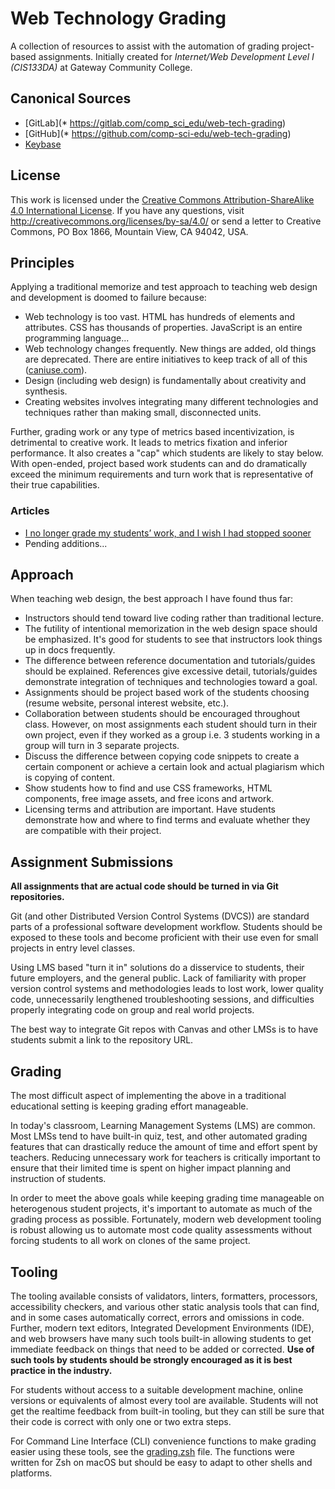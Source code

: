 # Web Technology Grading

A collection of resources to assist with the automation of grading project-based assignments. Initially created for _Internet/Web Development Level I (CIS133DA)_ at Gateway Community College.

## Canonical Sources

* [GitLab](* https://gitlab.com/comp_sci_edu/web-tech-grading)
* [GitHub](* https://github.com/comp-sci-edu/web-tech-grading)
* [Keybase](keybase://team/comp_sci_edu/web-tech-grading)

## License

This work is licensed under the [Creative Commons Attribution-ShareAlike 4.0 International License](LICENSE). If you have any questions, visit http://creativecommons.org/licenses/by-sa/4.0/ or send a letter to Creative Commons, PO Box 1866, Mountain View, CA 94042, USA.

## Principles

Applying a traditional memorize and test approach to teaching web design and development is doomed to failure because:

* Web technology is too vast. HTML has hundreds of elements and attributes. CSS has thousands of properties. JavaScript is an entire programming language...
* Web technology changes frequently. New things are added, old things are deprecated. There are entire initiatives to keep track of all of this ([caniuse.com](https://caniuse.com/)).
* Design (including web design) is fundamentally about creativity and synthesis.
* Creating websites involves integrating many different technologies and techniques rather than making small, disconnected units.

Further, grading work or any type of metrics based incentivization, is detrimental to creative work. It leads to metrics fixation and inferior performance. It also creates a "cap" which students are likely to stay below. With open-ended, project based work students can and do dramatically exceed the minimum requirements and turn work that is representative of their true capabilities.

### Articles

* [I no longer grade my students’ work, and I wish I had stopped sooner](https://theconversation.com/i-no-longer-grade-my-students-work-and-i-wish-i-had-stopped-sooner-179617)
* Pending additions...

## Approach

When teaching web design, the best approach I have found thus far:

* Instructors should tend toward live coding rather than traditional lecture.
* The futility of intentional memorization in the web design space should be emphasized. It's good for students to see that instructors look things up in docs frequently.
* The difference between reference documentation and tutorials/guides should be explained. References give excessive detail, tutorials/guides demonstrate integration of techniques and technologies toward a goal.
* Assignments should be project based work of the students choosing (resume website, personal interest website, etc.).
* Collaboration between students should be encouraged throughout class. However, on most assignments each student should turn in their own project, even if they worked as a group i.e. 3 students working in a group will turn in 3 separate projects.
* Discuss the difference between copying code snippets to create a certain component or achieve a certain look and actual plagiarism which is copying of content.
* Show students how to find and use CSS frameworks, HTML components, free image assets, and free icons and artwork.
* Licensing terms and attribution are important. Have students demonstrate how and where to find terms and evaluate whether they are compatible with their project.

## Assignment Submissions

**All assignments that are actual code should be turned in via Git repositories.**

Git (and other Distributed Version Control Systems (DVCS)) are standard parts of a professional software development workflow. Students should be exposed to these tools and become proficient with their use even for small projects in entry level classes.

Using LMS based "turn it in" solutions do a disservice to students, their future employers, and the general public. Lack of familiarity with proper version control systems and methodologies leads to lost work, lower quality code, unnecessarily lengthened troubleshooting sessions, and difficulties properly integrating code on group and real world projects.

The best way to integrate Git repos with Canvas and other LMSs is to have students submit a link to the repository URL.

## Grading

The most difficult aspect of implementing the above in a traditional educational setting is keeping grading effort manageable.

In today's classroom, Learning Management Systems (LMS) are common. Most LMSs tend to have built-in quiz, test, and other automated grading features that can drastically reduce the amount of time and effort spent by teachers. Reducing unnecessary work for teachers is critically important to ensure that their limited time is spent on higher impact planning and instruction of students.

In order to meet the above goals while keeping grading time manageable on heterogenous student projects, it's important to automate as much of the grading process as possible. Fortunately, modern web development tooling is robust allowing us to automate most code quality assessments without forcing students to all work on clones of the same project.

## Tooling

The tooling available consists of validators, linters, formatters, processors, accessibility checkers, and various other static analysis tools that can find, and in some cases automatically correct, errors and omissions in code. Further, modern text editors, Integrated Development Environments (IDE), and web browsers have many such tools built-in allowing students to get immediate feedback on things that need to be added or corrected. **Use of such tools by students should be strongly encouraged as it is best practice in the industry.**

For students without access to a suitable development machine, online versions or equivalents of almost every tool are available. Students will not get the realtime feedback from built-in tooling, but they can still be sure that their code is correct with only one or two extra steps.

For Command Line Interface (CLI) convenience functions to make grading easier using these tools, see the [grading.zsh](grading.zsh) file. The functions were written for Zsh on macOS but should be easy to adapt to other shells and platforms.
